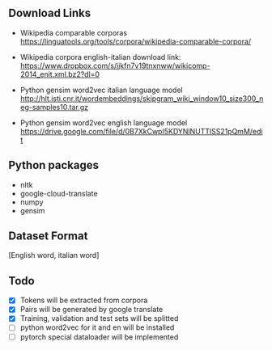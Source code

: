 ## Download Links
* Wikipedia comparable corporas https://linguatools.org/tools/corpora/wikipedia-comparable-corpora/
 
* Wikipedia corpora english-italian download link: https://www.dropbox.com/s/jjkfn7v19tnxnww/wikicomp-2014_enit.xml.bz2?dl=0

* Python gensim word2vec italian language model http://hlt.isti.cnr.it/wordembeddings/skipgram_wiki_window10_size300_neg-samples10.tar.gz

* Python gensim word2vec english language model https://drive.google.com/file/d/0B7XkCwpI5KDYNlNUTTlSS21pQmM/edit

## Python packages

* nltk
* google-cloud-translate
* numpy
* gensim

## Dataset Format

[English word, italian word]

## Todo

* [x] Tokens will be extracted from corpora
* [x] Pairs will be generated by google translate
* [x] Training, validation and test sets will be splitted
* [ ] python word2vec for it and en will be installed 
* [ ] pytorch special dataloader will be implemented  
